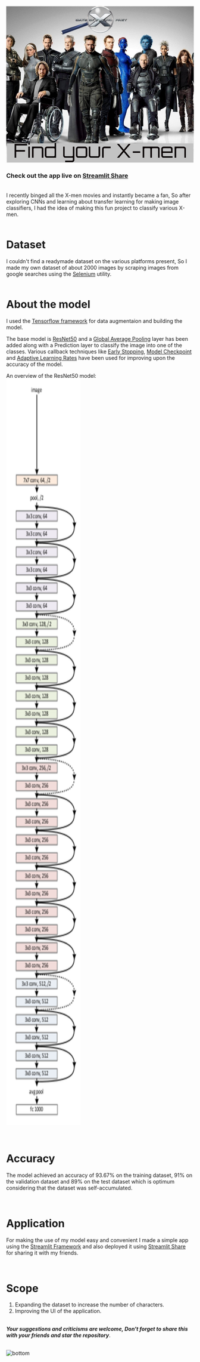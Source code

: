![Icon](/icon.png)
</br>

### Check out the app live on [Streamlit Share](https://share.streamlit.io/pranjal198/x-men-classifier/main/app.py)

</br>
I recently binged all the X-men movies and instantly became a fan, So after exploring CNNs and learning about transfer learning for making image classifiers, I had the idea of making this fun project to classify various X-men.
</br>
</br>

# Dataset

I couldn't find a readymade dataset on the various platforms present, So I made my own dataset of about 2000 images by scraping images from google searches using the [Selenium](https://www.selenium.dev/) utility.
</br>
</br>

# About the model
I used the [Tensorflow framework](https://www.tensorflow.org/) for data augmentaion and building the model.

The base model is [ResNet50](https://keras.io/api/applications/resnet/) and a [Global Average Pooling](https://www.tensorflow.org/api_docs/python/tf/keras/layers/GlobalAveragePooling2D) layer has been added along with a Prediction layer to classify the image into one of the classes. Various callback techniques like [Early Stopping](https://www.tensorflow.org/api_docs/python/tf/keras/callbacks/EarlyStopping), [Model Checkpoint](https://keras.io/api/callbacks/model_checkpoint/) and [Adaptive Learning Rates](https://towardsdatascience.com/learning-rate-schedules-and-adaptive-learning-rate-methods-for-deep-learning-2c8f433990d1) have been used for improving upon the accuracy of the model. 

An overview of the ResNet50 model:
</br>
<img src="data-original.png" width="200" height="2000">

</br>

# Accuracy


The model achieved an accuracy of 93.67% on the training dataset, 91% on the validation dataset and 89% on the test dataset which is optimum considering that the dataset was self-accumulated.

</br>

# Application

For making the use of my model easy and convenient I made a simple app using the [Streamlit Framework](https://streamlit.io/) and also deployed it using [Streamlit Share](https://share.streamlit.io/) for sharing it with my friends.

</br>

# Scope
1) Expanding the dataset to increase the number of characters.
2) Improving the UI of the application.


</br>
<strong><em>Your suggestions and criticisms are welcome, Don't forget to share this with your friends and star the repository</em></strong>.

</br>
</br>

![bottom](/bottom.jpg)


